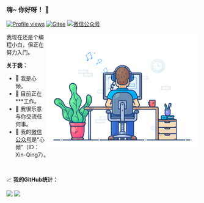 ### 嗨~ 你好呀！ 👋

[![Profile views](https://komarev.com/ghpvc/?username=LHTXQ&style=flat-square)](https://github.com/LHTXQ)
[![Gitee](https://badgen.net/badge/Gitee/鹊踏枝/blue)](https://gitee.com/LHTXQ)
[![微信公众号](https://badgen.net/badge/微信公众号/心倾/green)](http://mp.weixin.qq.com/s?__biz=MzI4MjMyOTU0NA==&mid=2247483704&idx=1&sn=d20fda2ea31bf0c18ac8b8976666fda4&chksm=eb9ae99fdced608944eafb8728ca076152bdab90fa9199d0d8ab9945163383e800ce96e77dbb&scene=18#wechat_redirect)
</br>

<img align="right" alt="Gif" src="https://raw.githubusercontent.com/jsuarezruiz/jsuarezruiz/master/images/coding.gif" width="400" />

我现在还是个编程小白，但正在努力入门。

**关于我：**

- 👨 我是心倾。
- 🏢 目前正在***工作。
- 💬 我很乐意与你交流任何事。
- 📝 我的[微信公众号](http://mp.weixin.qq.com/s?__biz=MzI4MjMyOTU0NA==&mid=2247483704&idx=1&sn=d20fda2ea31bf0c18ac8b8976666fda4&chksm=eb9ae99fdced608944eafb8728ca076152bdab90fa9199d0d8ab9945163383e800ce96e77dbb&scene=18#wechat_redirect)是“心倾”（ID：Xin-Qing7）。

</br>

📈 **我的GitHub统计：**

<p>
  <img height="180em" src="https://github-readme-stats.vercel.app/api?username=LHTXQ&show_icons=true&hide_border=true&&count_private=true&include_all_commits=true" />
  <img height="180em" src="https://github-readme-stats.vercel.app/api/top-langs/?username=LHTXQ&show_icons=true&hide_border=true&layout=compact&langs_count=8&hide=javascript"/>
</p>
